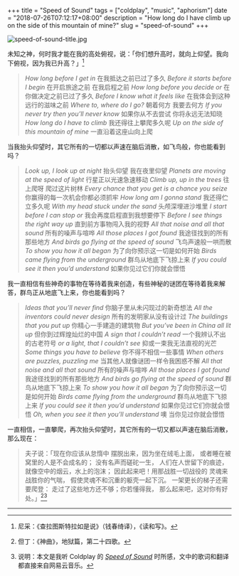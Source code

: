 +++
title = "Speed of Sound"
tags = ["coldplay", "music", "aphorism"]
date = "2018-07-26T07:12:17+08:00"
description = "How long do I have climb up on the side of this mountain of mine?"
slug = "speed-of-sound"
+++

![speed-of-sound-title.jpg](/images/speed-of-sound-title.jpg "Coldplay")

未知之神，何时我才能在我的高处俯视，说：「你们想升高时，就向上仰望。我向下俯视，因为我已升高？」[^1]

> *How long before I get in*
在我抵达之前已过了多久
*Before it starts before I begin*
在开启旅途之前 在我启程之前
*How long before you decide or*
在你做决定之前已过了多久
*Before I know what it feels like*
在我体会到这种远行的滋味之前
*Where to, where do I go?*
朝着何方 我要去何方
*If you never try then you’ll never know*
如果你从不去尝试 你将永远无法知晓
*How long do I have to climb*
我还得往上攀爬多久呢
*Up on the side of this mountain of mine*
一直沿着这座山向上爬

当我抬头仰望时，其它所有的一切都以声速在脑后消散，如飞鸟般，你也能看到吗？

> *Look up, I look up at night*
抬头仰望 我在夜里仰望
*Planets are moving at the speed of light*
行星正以光速急速移动
*Climb up, up in the trees*
往上爬呀 爬过这片树林
*Every chance that you get is a chance you seize*
你赢得的每一次机会你都必须抓牢
*How long am I gonna stand*
我还得伫立多久呢
*With my head stuck under the sand*
头颅深埋进沙堆里
*I start before I can stop or*
我会再度启程直到我想要停下
*Before I see things the right way up*
直到前方事物闯入我的视野
*All that noise and all that sound*
所有的噪声与喧哗
*All those places I got found*
我途径找到的所有那些地方
*And birds go flying at the speed of sound*
飞鸟声速般一哄而散
*To show you how it all began*
为了向你预示这一切是如何开始
*Birds came flying from the underground*
群鸟从地底下飞掠上来
*If you could see it then you’d understand*
如果你见过它们你就会憬悟

我一直相信有些神奇的事物在等待着我来创造，有些神秘的谜团在等待着我来解答，群鸟正从地底飞上来，你也能看到吗？

> *Ideas that you’ll never find*
你脑子里从未闪现过的新奇想法
*All the inventors could never design*
所有的发明家从没有设计过
*The buildings that you put up*
你精心一手建造的建筑物
*But you’ve been in China all lit up*
但你到过辉煌灿烂的中国
*A sign that I couldn’t read*
一个我辨认不出的古老符号
*or a light, that I couldn’t see*
抑或一束我无法直视的光芒
*Some things you have to believe*
你不得不相信一些事情
*When others are puzzles, puzzling me*
当其他人就像谜团一样令我困惑不解
*All that noise and all that sound*
所有的噪声与喧哗
*All those places I got found*
我途径找到的所有那些地方
*And birds go flying at the speed of sound*
群鸟从地底下飞掠上来
*To show you how it all began*
为了向你预示这一切是如何开始
*Birds came flying from the underground*
群鸟从地底下飞掠上来
*If you could see it then you’d understand*
如果你见过它们你就会憬悟
*Oh, when you see it then you’ll understand*
噢 当你见过你就会憬悟

一直相信，一直攀爬，再次抬头仰望时，其它所有的一切又都以声速在脑后消散，那么现在：

> 夫子说：「现在你应该从怠惰中
摆脱出来，因为坐在绒毛上面，
或者睡在被窝里的人是不会成名的；
没有名声而磋砣一生，
人们在人世留下的痕迹，
就像空中的烟云，水上的泡沫；
因此起来吧！用那战胜一切战役的
灵魂来战胜你的气喘，
假使灵魂不和沉重的躯壳一起下沉。
一架更长的梯子还需要爬登：
走过了这些地方还不够；你若懂得我，
那么起来吧，这对你有好处。」[^2][^3]

---

[^1]: 尼采：《查拉图斯特拉如是说》（钱春绮译），《读和写》。
[^2]: 但丁：《神曲》，地狱篇，第二十四歌。
[^3]: 说明：本文是我听 Coldplay 的 [*Speed of Sound*](https://music.163.com/song?id=3986344) 时所感，文中的歌词和翻译都直接来自网易云音乐。
